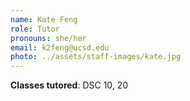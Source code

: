 ```yaml
---
name: Kate Feng
role: Tutor
pronouns: she/her
email: k2feng@ucsd.edu
photo: ../assets/staff-images/kate.jpg
---
```

**Classes tutored**: DSC 10, 20